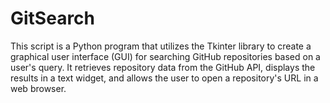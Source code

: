 # GitSearch
This script is a Python program that utilizes the Tkinter library to create a graphical user interface (GUI) for searching GitHub repositories based on a user's query. It retrieves repository data from the GitHub API, displays the results in a text widget, and allows the user to open a repository's URL in a web browser.
